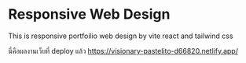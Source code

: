 # Responsive Web Design
This is responsive portfoilio web design by vite react and tailwind css

นี่คือผลงานเว็บที่ deploy แล้ว
https://visionary-pastelito-d66820.netlify.app/
